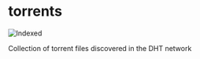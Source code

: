 torrents 
========
![Indexed](https://img.shields.io/badge/indexed-102654-blue)

Collection of torrent files discovered in the DHT network
